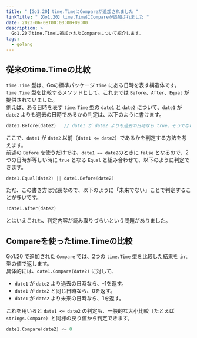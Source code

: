 ```yaml
---
title: "【Go1.20】time.TimeにCompareが追加されました "
linkTitle: "【Go1.20】time.TimeにCompareが追加されました "
date: 2023-06-08T00:00:00+09:00
description: >
  Go1.20でtime.Timeに追加されたCompareについて紹介します。
tags:
  - golang
---
```


## 従来のtime.Timeの比較
`time.Time` 型は、Goの標準パッケージ `time` にある日時を表す構造体です。  
`time.Time` 型を比較するメソッドとして、これまでは `Before`、`After`、`Equal` が提供されていました。  
例えば、ある日時を表す `time.Time` 型の `date1` と `date2` について、`date1` が `date2` よりも過去の日時であるかの判定は、以下のように書けます。
```go
date1.Before(date2)   // date1 が date2 よりも過去の日時なら true、そうでなければ false
```

ここで、`date1` が `date2` 以前（`date1 <= date2`）であるかを判定する方法を考えます。  
前述の `Before` を使うだけでは、`date1 == date2`のときに `false` となるので、2つの日時が等しい時に `true` となる `Equal` と組み合わせて、以下のように判定できます。
```go
date1.Equal(date2) || date1.Before(date2)
```
ただ、この書き方は冗長なので、以下のように「未来でない」ことで判定することが多いです。
```go
!date1.After(date2)
```
とはいえこれも、判定内容が読み取りづらいという問題がありました。

## Compareを使ったtime.Timeの比較
Go1.20 で追加された `Compare` では、2つの `time.Time` 型を比較した結果を `int` 型の値で返します。  
具体的には、`date1.Compare(date2)` に対して、
- `date1` が `date2` より過去の日時なら、-1を返す。
- `date1` が `date2` と同じ日時なら、0を返す。
- `date1` が `date2` より未来の日時なら、1を返す。

これを用いると `date1 <= date2` の判定も、一般的な大小比較（たとえば `strings.Compare`）と同様の戻り値から判定できます。
```go
date1.Compare(date2) <= 0
```
